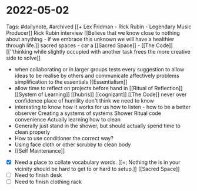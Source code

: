 # 2022-05-02
Tags: #dailynote, #archived 
[[+ Lex Fridman - Rick Rubin - Legendary Music Producer]]
Rick Rubin interview
[[Believe that we know close to nothing about anything - if we embrace this unknown we will have a healthier through life.]]
sacred spaces - car a [[Sacred Space]] - [[The Code]]
[[''thinking while slightly occupied with another task frees the more creative side to solve]]
- when collaborating or in larger groups tests every suggestion to allow ideas to be realise by others and communicate affectively problems
simplification to the essentials [[Essentialism]]
- allow time to reflect on projects before hand in [[Ritual of Reflection]] [[System of Learning]]
[[hubris]]
[[cognizant]]
[[The Code]]
never over confidence
place of humility
don't think we need to know
- interesting to know
how it works for us
how to listen - how to be a better observer
Creating a systems of systems
Shower Ritual
code 
convenience
Actually learning how to clean
- Generally just stand in the shower, but should actually spend time to clean properly 
- How to use conditioner the correct way?
- Using face cloth or other scrubby to clean body
- [[Self Maintenance]]
- [x] Need a place to collate vocabulary words.
[[=; Nothing the is in your vicinity should be hard to get to or hard to setup.]]
[[Sacred Space]]
- [ ] Need to finish desk 
- [ ] Need to finish clothing rack